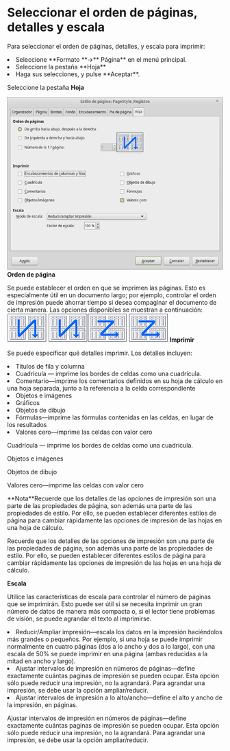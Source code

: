
# Seleccionar el orden de páginas, detalles y escala

Para seleccionar el orden de páginas, detalles, y escala para imprimir:

<li value="1">
Seleccione **Formato **→** Página** en el menú principal.
</li>
<li>
Seleccione la pestaña **Hoja**
</li>
<li>
Haga sus selecciones, y pulse **Aceptar**.
</li>

Seleccione la pestaña **Hoja**

![](img/Estilo_de_pagina_PageStyle_Registro_317.png)
**Orden de página**

Se puede establecer el orden en que se imprimen las páginas. Esto es especialmente útil en un documento largo; por ejemplo, controlar el orden de impresión puede ahorrar tiempo si desea compaginar el documento de cierta manera. Las opciones disponibles se muestran a continuación:
![](img/OrdenImpresion.png)
![](img/OrdenImpresion.png)![](img/OrdenImpresion1.png)
![](img/OrdenImpresion1.png)
**Imprimir**

Se puede especificar qué detalles imprimir. Los detalles incluyen:

<li>
Títulos de fila y columna
</li>
<li>
Cuadrícula — imprime los bordes de celdas como una cuadrícula.
</li>
<li>
Comentario—imprime los comentarios definidos en su hoja de cálculo en una hoja separada, junto a la referencia a la celda correspondiente
</li>
<li>
Objetos e imágenes
</li>
<li>
Gráficos
</li>
<li>
Objetos de dibujo
</li>
<li>
Fórmulas—imprime las fórmulas contenidas en las celdas, en lugar de los resultados
</li>
<li>
Valores cero—imprime las celdas con valor cero
</li>

Cuadrícula — imprime los bordes de celdas como una cuadrícula.

Objetos e imágenes

Objetos de dibujo

Valores cero—imprime las celdas con valor cero
<td width="699" bgcolor="#94bd5e">**Nota**</td><td width="3646">Recuerde que los detalles de las opciones de impresión son una parte de las propiedades de página, son además una parte de las propiedades de estilo. Por ello, se pueden establecer diferentes estilos de página para cambiar rápidamente las opciones de impresión de las hojas en una hoja de cálculo.</td>

Recuerde que los detalles de las opciones de impresión son una parte de las propiedades de página, son además una parte de las propiedades de estilo. Por ello, se pueden establecer diferentes estilos de página para cambiar rápidamente las opciones de impresión de las hojas en una hoja de cálculo.

**Escala**

Utilice las características de escala para controlar el número de páginas que se imprimirán. Esto puede ser útil si se necesita imprimir un gran número de datos de manera más compacta o, si el lector tiene problemas de visión, se puede agrandar el texto al imprimirse.

<li>
Reducir/Ampliar impresión—escala los datos en la impresión haciéndolos más grandes o pequeños. Por ejemplo, si una hoja se puede imprimir normalmente en cuatro páginas (dos a lo ancho y dos a lo largo), con una escala de 50% se puede imprimir en una página (ambas reducidas a la mitad en ancho y largo).
</li>
<li>
Ajustar intervalos de impresión en números de páginas—define exactamente cuántas paginas de impresión se pueden ocupar. Esta opción sólo puede reducir una impresión, no la agrandará. Para agrandar una impresión, se debe usar la opción ampliar/reducir.
</li>
<li>
Ajustar intervalos de impresión a lo alto/ancho—define el alto y ancho de la impresión, en páginas.
</li>

Ajustar intervalos de impresión en números de páginas—define exactamente cuántas paginas de impresión se pueden ocupar. Esta opción sólo puede reducir una impresión, no la agrandará. Para agrandar una impresión, se debe usar la opción ampliar/reducir.

